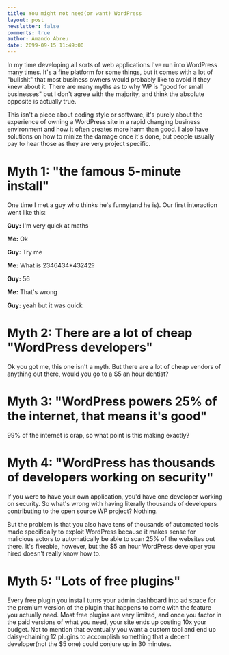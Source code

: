 ```yaml
---
title: You might not need(or want) WordPress
layout: post
newsletter: false
comments: true
author: Amando Abreu
date: 2099-09-15 11:49:00
---
```

In my time developing all sorts of web applications I've run into WordPress many times. It's a fine platform for some things, but it comes with a lot of "bullshit" that most business owners would probably like to avoid if they knew about it. There are many myths as to why WP is "good for small businesses" but I don't agree with the majority, and think the absolute opposite is actually true.

This isn't a piece about coding style or software, it's purely about the experience of owning a WordPress site in a rapid changing business environment and how it often creates more harm than good. I also have solutions on how to minize the damage once it's done, but people usually pay to hear those as they are very project specific.

# Myth 1: "the famous 5-minute install"

One time I met a guy who thinks he's funny(and he is). Our first interaction went like this:

**Guy:** I'm very quick at maths

**Me:** Ok

**Guy:** Try me

**Me:** What is 2346434*43242?

**Guy:** 56

**Me:** That's wrong

**Guy:** yeah but it was quick

# Myth 2: There are a lot of cheap "WordPress developers"

Ok you got me, this one isn't a myth. But there are a lot of cheap vendors of anything out there, would you go to a $5 an hour dentist?

# Myth 3: "WordPress powers 25% of the internet, that means it's good"

99% of the internet is crap, so what point is this making exactly?

# Myth 4: "WordPress has thousands of developers working on security"

If you were to have your own application, you'd have one developer working on security. So what's wrong with having literally thousands of developers contributing to the open source WP project? Nothing.

But the problem is that you also have tens of thousands of automated tools made specifically to exploit WordPress because it makes sense for malicious actors to automatically be able to scan 25% of the websites out there. It's fixeable, however, but the $5 an hour WordPress developer you hired doesn't really know how to.

# Myth 5: "Lots of free plugins"

Every free plugin you install turns your admin dashboard into ad space for the premium version of the plugin that happens to come with the feature you actually need. Most free plugins are very limited, and once you factor in the paid versions of what you need, your site ends up costing 10x your budget. Not to mention that eventually you want a custom tool and end up daisy-chaining 12 plugins to accomplish something that a decent developer(not the $5 one) could conjure up in 30 minutes.